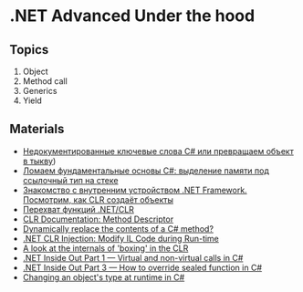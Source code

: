 # .NET Advanced Under the hood
## Topics
1. Object
1. Method call
1. Generics
1. Yield

## Materials
* [Недокументированные ключевые слова C# или превращаем объект в тыкву](https://aakinshin.net/ru/posts/undocumented-keywords-in-cs/))
* [Ломаем фундаментальные основы C#: выделение памяти под ссылочный тип на стеке](https://habr.com/ru/post/428676/)
* [Знакомство с внутренним устройством .NET Framework. Посмотрим, как CLR создаёт объекты](https://m.habr.com/ru/post/263935/)
* [Перехват функций .NET/CLR](https://habr.com/ru/post/307088/)
* [CLR Documentation: Method Descriptor](https://github.com/dotnet/coreclr/blob/775003a4c72f0acc37eab84628fcef541533ba4e/Documentation/botr/method-descriptor.md)
* [Dynamically replace the contents of a C# method?](https://stackoverflow.com/questions/7299097/dynamically-replace-the-contents-of-a-c-sharp-method/36415711#36415711)
* [.NET CLR Injection: Modify IL Code during Run-time](https://www.codeproject.com/Articles/463508/NET-CLR-Injection-Modify-IL-Code-during-Run-time)
* [A look at the internals of 'boxing' in the CLR](https://mattwarren.org/2017/08/02/A-look-at-the-internals-of-boxing-in-the-CLR/#unboxing-stub-creation)
* [.NET Inside Out Part 1 — Virtual and non-virtual calls in C#](https://blog.adamfurmanek.pl/2016/05/21/virtual-and-non-virtual-calls-in-c/)
* [.NET Inside Out Part 3 — How to override sealed function in C#](https://blog.adamfurmanek.pl/2017/02/11/how-to-override-sealed-function-in-c/)
* [Changing an object's type at runtime in C#](https://blog.tchatzigiannakis.com/changing-an-objects-type-at-runtime-in-c-sharp/)
